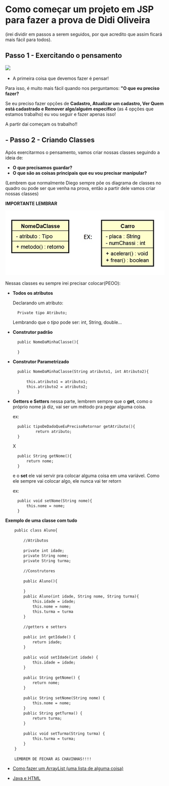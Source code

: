 # Como começar um projeto em JSP para fazer a prova de Didi Oliveira

(irei dividir em passos a serem seguidos, por que acredito que assim ficará mais fácil para todos).

## Passo 1 - Exercitando o pensamento

![](https://dataismo.com.br/wp-content/uploads/2022/02/nazareconfusamatematica.gif)

* A primeira coisa que devemos fazer é pensar!

Para isso, é muito mais fácil quando nos perguntamos:
**"O que eu preciso fazer?**

Se eu preciso fazer opções de **Cadastro, Atualizar um cadastro, Ver Quem está cadastrado e Remover algo/alguém específico** (as 4 opções que estamos trabalho) eu vou seguir e fazer apenas isso!

A partir daí começam os trabalho!!

## - Passo 2 - Criando Classes

Após exercitarmos o pensamento, vamos criar nossas classes seguindo a ideia de:
  - **O que precisamos guardar?**
  - **O que são as coisas principais que eu vou precisar manipular?**

  (Lembrem que normalmente Diego sempre põe os diagrama de classes no quadro ou pode ser que venha na prova, então a partir dele vamos criar nossas classes)

**IMPORTANTE LEMBRAR**

![](../img/notacao-de-diagrama-de-classe-3.jpg)

Nessas classes eu sempre irei precisar colocar(PEOO):

* **Todos os atributos**

    Declarando um atributo:

        Private tipo Atributo;

    Lembrando que o *tipo* pode ser: int, String, double...

* **Construtor padrão**

        public NomeDaMinhaClasse(){

        }

* **Construtor Parametrizado** 

        public NomeDaMinhaClasse(String atributo1, int Atributo2){

            this.atributo1 = atributo1;
            this.atributo2 = atributo2;
        }

* **Getters e Setters**
    nessa parte, lembrem sempre que o **get**, como o próprio nome já diz, vai ser um método pra pegar alguma coisa.

    ex:

        public tipoDeDadoQueEuPrecisoRetornar getAtributo(){
                return atributo;
        }
     X

        public String getNome(){
            return nome;
        }

    e o **set** ele vai servir pra colocar alguma coisa em uma variável. Como ele sempre vai colocar algo, ele nunca vai ter retorn

    ex: 

        public void setNome(String nome){
            this.nome = nome;
        }


**Exemplo de uma classe com tudo** 

        public class Aluno{

            //Atributos 

            private int idade;
            private String nome;
            private String turma;

            //Construtores

            public Aluno(){

            }
            public Aluno(int idade, String nome, String turma){
                this.idade = idade;
                this.nome = nome;
                this.turma = turma
            }

            //getters e setters

            public int getIdade() {
                return idade;
            }

            public void setIdade(int idade) {
                this.idade = idade;
            }

            public String getNome() {
                return nome;
            }

            public String setNome(String nome) {
                this.nome = nome;
            }
            public String getTurma() {
                return turma;
            }

            public void setTurma(String turma) {
                this.turma = turma;
            }
        }

        LEMBREM DE FECHAR AS CHAVINHAS!!!!

- [Como fazer um ArrayList (uma lista de alguma coisa)](../assuntos/listas.md)

- [Java e HTML](../htmlejava.md)
